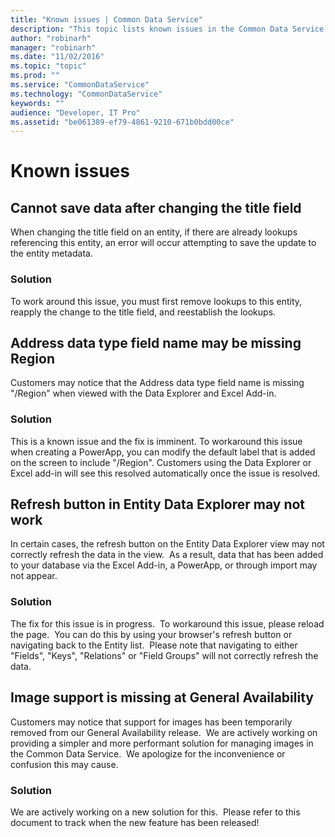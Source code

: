 ```yaml
---
title: "Known issues | Common Data Service"
description: "This topic lists known issues in the Common Data Service."
author: "robinarh"
manager: "robinarh"
ms.date: "11/02/2016"
ms.topic: "topic"
ms.prod: ""
ms.service: "CommonDataService"
ms.technology: "CommonDataService"
keywords: ""
audience: "Developer, IT Pro"
ms.assetid: "be061389-ef79-4861-9210-671b0bdd00ce"
---
```


# Known issues

## Cannot save data after changing the title field

When changing the title field on an entity, if there are already lookups referencing this entity, an error will occur attempting to save the update to the entity metadata.   

### Solution

To work around this issue, you must first remove lookups to this entity, reapply the change to the title field, and reestablish the lookups.

## Address data type field name may be missing Region

Customers may notice that the Address data type field name is missing "/Region" when viewed with the Data Explorer and Excel Add-in.  

### Solution

This is a known issue and the fix is imminent.  To workaround this issue when creating a PowerApp, you can modify the default label that is added on the screen to include "/Region".  Customers using the Data Explorer or Excel add-in will see this resolved automatically once the issue is resolved.

## Refresh button in Entity Data Explorer may not work

In certain cases, the refresh button on the Entity Data Explorer view may not correctly refresh the data in the view.  As a result, data that has been added to your database via the Excel Add-in, a PowerApp, or through import may not appear. 

### Solution

The fix for this issue is in progress.  To workaround this issue, please reload the page.  You can do this by using your browser's refresh button or navigating back to the Entity list.  Please note that navigating to either "Fields", "Keys", "Relations" or "Field Groups" will not correctly refresh the data.

## Image support is missing at General Availability
Customers may notice that support for images has been temporarily removed from our General Availability release.  We are actively working on providing a simpler and more performant solution for managing images in the Common Data Service.  We apologize for the inconvenience or confusion this may cause.

### Solution
We are actively working on a new solution for this.  Please refer to this document to track when the new feature has been released!
